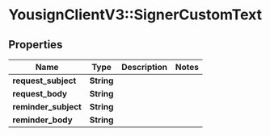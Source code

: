 # YousignClientV3::SignerCustomText

## Properties
Name | Type | Description | Notes
------------ | ------------- | ------------- | -------------
**request_subject** | **String** |  | 
**request_body** | **String** |  | 
**reminder_subject** | **String** |  | 
**reminder_body** | **String** |  | 

